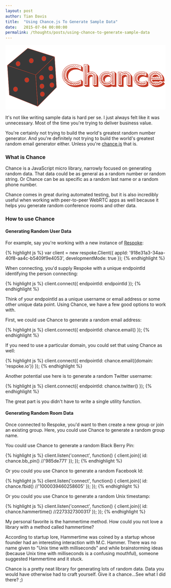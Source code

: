 ```yaml
---
layout: post
author: Tian Davis
title:  "Using Chance.js To Generate Sample Data"
date:   2015-07-04 00:00:00
permalink: /thoughts/posts/using-chance-to-generate-sample-data
---
```


![Chance.js](/images/chancejs.png)

It's not like writing sample data is hard per se. I just always felt like it was unnecessary. Most of the time you're trying to deliver business value.

You're certainly not trying to build the world's greatest random number generator. And you're definitely not trying to build the world's greatest random email generator either. Unless you're [chance.js](https://chancejs.com/#gender) that is.

### What is Chance

Chance is a JavaScript micro library, narrowly focused on generating random data. That data could be as general as a random number or random string. Or Chance can be as specific as a random last name or a random phone number.

Chance comes in great during automated testing, but it is also incredibly useful when working with peer-to-peer WebRTC apps as well because it helps you generate random conference rooms and other data.

### How to use Chance

#### Generating Random User Data

For example, say you're working with a new instance of [Respoke](https://www.respoke.io/):

{% highlight js %}
var client = new respoke.Client({
    appId: '918e31a3-34aa-40f8-aa4c-b5409f9e4053',
    developmentMode: true
});
{% endhighlight %}

When connecting, you'd supply Respoke with a unique endpointId identifying the person connecting:

{% highlight js %}
client.connect({
    endpointId: endpointId
});
{% endhighlight %}

Think of your endpointId as a unique username or email address or some other unique data point. Using Chance, we have a few good options to work with.

First, we could use Chance to generate a random email address:

{% highlight js %}
client.connect({
    endpointId: chance.email()
});
{% endhighlight %}

If you need to use a particular domain, you could set that using Chance as well:

{% highlight js %}
client.connect({
    endpointId: chance.email({domain: 'respoke.io'})
});
{% endhighlight %}

Another potential use here is to generate a random Twitter username:

{% highlight js %}
client.connect({
    endpointId: chance.twitter()
});
{% endhighlight %}

The great part is you didn't have to write a single utility function.

#### Generating Random Room Data

Once connected to Respoke, you'd want to then create a new group or join an existing group. Here, you could use Chance to generate a random group name.

You could use Chance to generate a random Black Berry Pin:

{% highlight js %}
client.listen('connect', function() {
  client.join({
      id: chance.bb_pin() //'985de771'
  });
});
{% endhighlight %}

Or you could you use Chance to generate a random Facebook Id:

{% highlight js %}
client.listen('connect', function() {
  client.join({
      id: chance.fbid() //'1000039460258605'
  });
});
{% endhighlight %}

Or you could you use Chance to generate a random Unix timestamp:

{% highlight js %}
client.listen('connect', function() {
  client.join({
      id: chance.hammertime() //2273327300317
  });
});
{% endhighlight %}

My personal favorite is the hammertime method. How could you not love a library with a method called hammertime?

According to startup lore, Hammertime was coined by a startup whose founder had an interesting interaction with M.C. Hammer. There was no name given to "Unix time with milliseconds" and while brainstorming ideas (because Unix time with milliseconds is a confusing mouthful), someone suggested Hammertime and it stuck.

Chance is a pretty neat library for generating lots of random data. Data you would have otherwise had to craft yourself. Give it a chance...See what I did there? ;)
